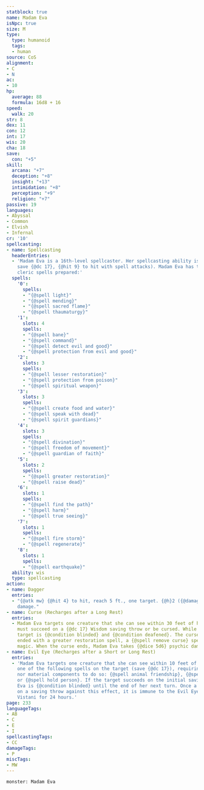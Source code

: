 ```yaml
---
statblock: true
name: Madam Eva
isNpc: true
size: M
type:
  type: humanoid
  tags:
  - human
source: CoS
alignment:
- C
- N
ac:
- 10
hp:
  average: 88
  formula: 16d8 + 16
speed:
  walk: 20
str: 8
dex: 11
con: 12
int: 17
wis: 20
cha: 18
save:
  con: "+5"
skill:
  arcana: "+7"
  deception: "+8"
  insight: "+13"
  intimidation: "+8"
  perception: "+9"
  religion: "+7"
passive: 19
languages:
- Abyssal
- Common
- Elvish
- Infernal
cr: '10'
spellcasting:
- name: Spellcasting
  headerEntries:
  - 'Madam Eva is a 16th-level spellcaster. Her spellcasting ability is Wisdom (spell
    save {@dc 17}, {@hit 9} to hit with spell attacks). Madam Eva has the following
    cleric spells prepared:'
  spells:
    '0':
      spells:
      - "{@spell light}"
      - "{@spell mending}"
      - "{@spell sacred flame}"
      - "{@spell thaumaturgy}"
    '1':
      slots: 4
      spells:
      - "{@spell bane}"
      - "{@spell command}"
      - "{@spell detect evil and good}"
      - "{@spell protection from evil and good}"
    '2':
      slots: 3
      spells:
      - "{@spell lesser restoration}"
      - "{@spell protection from poison}"
      - "{@spell spiritual weapon}"
    '3':
      slots: 3
      spells:
      - "{@spell create food and water}"
      - "{@spell speak with dead}"
      - "{@spell spirit guardians}"
    '4':
      slots: 3
      spells:
      - "{@spell divination}"
      - "{@spell freedom of movement}"
      - "{@spell guardian of faith}"
    '5':
      slots: 2
      spells:
      - "{@spell greater restoration}"
      - "{@spell raise dead}"
    '6':
      slots: 1
      spells:
      - "{@spell find the path}"
      - "{@spell harm}"
      - "{@spell true seeing}"
    '7':
      slots: 1
      spells:
      - "{@spell fire storm}"
      - "{@spell regenerate}"
    '8':
      slots: 1
      spells:
      - "{@spell earthquake}"
  ability: wis
  type: spellcasting
action:
- name: Dagger
  entries:
  - "{@atk mw} {@hit 4} to hit, reach 5 ft., one target. {@h}2 ({@damage 1d4}) piercing
    damage."
- name: Curse (Recharges after a Long Rest)
  entries:
  - Madam Eva targets one creature that she can see within 30 feet of her. The target
    must succeed on a {@dc 17} Wisdom saving throw or be cursed. While cursed, the
    target is {@condition blinded} and {@condition deafened}. The curse lasts until
    ended with a greater restoration spell, a {@spell remove curse} spell, or similar
    magic. When the curse ends, Madam Eva takes {@dice 5d6} psychic damage.
- name: Evil Eye (Recharges after a Short or Long Rest)
  entries:
  - 'Madam Eva targets one creature that she can see within 10 feet of her and casts
    one of the following spells on the target (save {@dc 17}), requiring neither somatic
    nor material components to do so: {@spell animal friendship}, {@spell charm person},
    or {@spell hold person}. If the target succeeds on the initial saving throw, Madam
    Eva is {@condition blinded} until the end of her next turn. Once a target succeeds
    on a saving throw against this effect, it is immune to the Evil Eye power of all
    Vistani for 24 hours.'
page: 233
languageTags:
- AB
- C
- E
- I
spellcastingTags:
- CC
damageTags:
- P
miscTags:
- MW
---
```


```statblock
monster: Madam Eva
```
